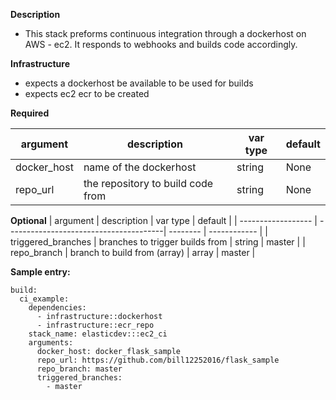 **Description**

  - This stack preforms continuous integration through a dockerhost on AWS - ec2.  It responds to webhooks and builds code accordingly.

**Infrastructure**
  - expects a dockerhost be available to be used for builds
  - expects ec2 ecr to be created

**Required**

| argument           | description                            | var type |  default      |
| ------------------ | ---------------------------------------| -------- | ------------- |
| docker_host        | name of the dockerhost                 | string   |  None         |
| repo_url           | the repository to build code from      | string   |  None         |

**Optional**
| argument           | description                            | var type | default      |
| ------------------ | ---------------------------------------| -------- | ------------ |
| triggered_branches | branches to trigger builds from        | string   | master       |
| repo_branch        | branch to build from (array)           | array    | master       |
  
**Sample entry:**

```
build:
  ci_example:
    dependencies: 
      - infrastructure::dockerhost
      - infrastructure::ecr_repo
    stack_name: elasticdev:::ec2_ci
    arguments:
      docker_host: docker_flask_sample
      repo_url: https://github.com/bill12252016/flask_sample
      repo_branch: master
      triggered_branches:
        - master
```



